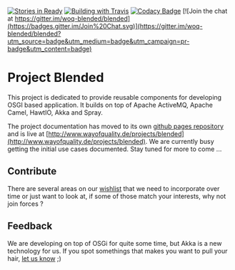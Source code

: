 [![Stories in Ready](https://badge.waffle.io/woq-blended/blended.png?label=ready&title=Ready)](https://waffle.io/woq-blended/blended)
<a href="https://travis-ci.org/woq-blended/blended">![Building with Travis][1]</a>
[![Codacy Badge](https://www.codacy.com/project/badge/1c5e4c400adc4548b821583207b97694)](https://www.codacy.com/public/woq-blended/blended)
[![Join the chat at https://gitter.im/woq-blended/blended](https://badges.gitter.im/Join%20Chat.svg)](https://gitter.im/woq-blended/blended?utm_source=badge&utm_medium=badge&utm_campaign=pr-badge&utm_content=badge)

# Project Blended

This project is dedicated to provide reusable components for developing OSGI based application. It builds on top of Apache ActiveMQ, Apache Camel, HawtIO, Akka and Spray. 

The project documentation has moved to its own [github pages repository](https://github.com/woq/woq.github.io) and is live at [http://www.wayofquality.de/projects/blended](http://www.wayofquality.de/projects/blended). We are currently busy getting the initial use cases documented. Stay tuned for more to come ...

Contribute
----------

There are several areas on our [wishlist](http://www.wayofquality.de/jobs.html) that we need to incorporate over time or just want to look at, if some of those match your interests, why not join forces ?

Feedback
---------

We are developing on top of OSGi for quite some time, but Akka is a new technology for us. If you spot somethings that makes you want to pull your hair, [let us know](https://github.com/woq/de.woq.osgi.java/issues) ;)

[1]: https://api.travis-ci.org/woq-blended/blended.svg?branch=master
